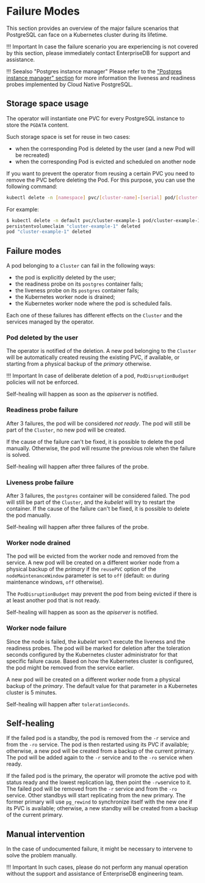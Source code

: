 # Failure Modes

This section provides an overview of the major failure scenarios that
PostgreSQL can face on a Kubernetes cluster during its lifetime.

!!! Important
    In case the failure scenario you are experiencing is not covered by this
    section, please immediately contact EnterpriseDB for support and assistance.

!!! Seealso "Postgres instance manager"
    Please refer to the ["Postgres instance manager" section](instance_manager.md)
    for more information the liveness and readiness probes implemented by
    Cloud Native PostgreSQL.

## Storage space usage

The operator will instantiate one PVC for every PostgreSQL instance to store the `PGDATA` content.

Such storage space is set for reuse in two cases:

- when the corresponding Pod is deleted by the user (and a new Pod will be recreated)
- when the corresponding Pod is evicted and scheduled on another node

If you want to prevent the operator from reusing a certain PVC you need to
remove the PVC before deleting the Pod. For this purpose, you can use the
following command:

```sh
kubectl delete -n [namespace] pvc/[cluster-name]-[serial] pod/[cluster-name]-[serial]
```

For example:

```sh
$ kubectl delete -n default pvc/cluster-example-1 pod/cluster-example-1
persistentvolumeclaim "cluster-example-1" deleted
pod "cluster-example-1" deleted
```

## Failure modes

A pod belonging to a `Cluster` can fail in the following ways:

* the pod is explicitly deleted by the user;
* the readiness probe on its `postgres` container fails;
* the liveness probe on its `postgres` container fails;
* the Kubernetes worker node is drained;
* the Kubernetes worker node where the pod is scheduled fails.

Each one of these failures has different effects on the `Cluster` and the
services managed by the operator.

### Pod deleted by the user

The operator is notified of the deletion. A new pod belonging to the
`Cluster` will be automatically created reusing the existing PVC, if available,
or starting from a physical backup of the *primary* otherwise.

!!! Important
    In case of deliberate deletion of a pod, `PodDisruptionBudget` policies
    will not be enforced.

Self-healing will happen as soon as the *apiserver* is notified.

### Readiness probe failure

After 3 failures, the pod will be considered *not ready*. The pod will still
be part of the `Cluster`, no new pod will be created.

If the cause of the failure can't be fixed, it is possible to delete the pod
manually. Otherwise, the pod will resume the previous role when the failure
is solved.

Self-healing will happen after three failures of the probe.

### Liveness probe failure

After 3 failures, the `postgres` container will be considered failed. The
pod will still be part of the `Cluster`, and the *kubelet* will try to restart
the container. If the cause of the failure can't be fixed, it is possible
to delete the pod manually.

Self-healing will happen after three failures of the probe.

### Worker node drained

The pod will be evicted from the worker node and removed from the service. A
new pod will be created on a different worker node from a physical backup of the
*primary* if the `reusePVC` option of the `nodeMaintenanceWindow` parameter
is set to `off` (default: `on` during maintenance windows, `off` otherwise).

The `PodDisruptionBudget` may prevent the pod from being evicted if there
is at least another pod that is not ready.

Self-healing will happen as soon as the *apiserver* is notified.

### Worker node failure

Since the node is failed, the *kubelet* won't execute the liveness and
the readiness probes. The pod will be marked for deletion after the
toleration seconds configured by the Kubernetes cluster administrator for
that specific failure cause. Based on how the Kubernetes cluster is configured,
the pod might be removed from the service earlier.

A new pod will be created on a different worker node from a physical backup
of the *primary*. The default value for that parameter in a Kubernetes
cluster is 5 minutes.

Self-healing will happen after `tolerationSeconds`.

## Self-healing

If the failed pod is a standby, the pod is removed from the `-r` service
and from the `-ro` service.
The pod is then restarted using its PVC if available; otherwise, a new
pod will be created from a backup of the current primary. The pod
will be added again to the `-r` service and to the `-ro` service when ready.

If the failed pod is the primary, the operator will promote the active pod
with status ready and the lowest replication lag, then point the `-rw`service
to it. The failed pod will be removed from the `-r` service and from the
`-ro` service.
Other standbys will start replicating from the new primary. The former
primary will use `pg_rewind` to synchronize itself with the new one if its
PVC is available; otherwise, a new standby will be created from a backup of the
current primary.

## Manual intervention

In the case of undocumented failure, it might be necessary to intervene
to solve the problem manually.

!!! Important
    In such cases, please do not perform any manual operation without the
    support and assistance of EnterpriseDB engineering team.
